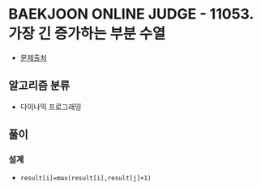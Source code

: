 # BAEKJOON ONLINE JUDGE - 11053. 가장 긴 증가하는 부분 수열
* [문제출처](https://www.acmicpc.net/problem/11053 "11053. 가장 긴 증가하는 부분 수열")

## 알고리즘 분류

- 다이나믹 프로그래밍

## 풀이

### 설계

- `result[i]=max(result[i],result[j]+1)`